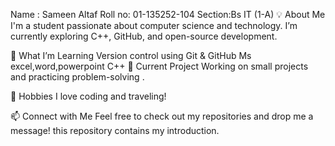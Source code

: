 Name : Sameen Altaf
Roll no: 01-135252-104
Section:Bs IT (1-A)
💡 About Me
I'm a student passionate about computer science and technology.
I’m currently exploring C++, GitHub, and open-source development.

🎯 What I’m Learning
Version control using Git & GitHub
Ms excel,word,powerpoint
C++
🌱 Current Project
Working on small projects and practicing problem-solving .

🎨 Hobbies
I love coding and traveling!

📫 Connect with Me
Feel free to check out my repositories and drop me a message!
this repository contains my introduction.

